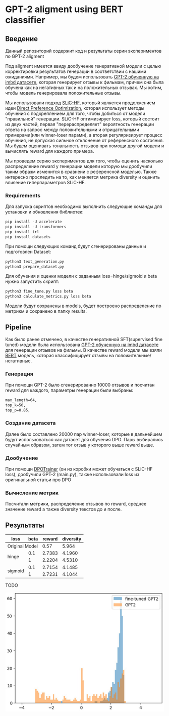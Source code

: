 # GPT-2 aligment using BERT classifier

## Введение

Данный репозиторий содержит код и результаты серии экспериментов по GPT-2 aligment

Под aligment имеется ввиду дообучение генеративной модели с целью корректировки результатов генерации в соответствии с нашими ожиданиями. 
Например, мы будем использовать [GPT-2 обученную на imbd датасете](https://huggingface.co/lvwerra/gpt2-imdb), которая генерирует отзывы к фильмам, причем она была обучена как на негативных так и на положительных отзывах. Мы хотим, чтобы модель генерировала положительные отзывы.

Мы использовали подход [SLiC-HF](https://arxiv.org/pdf/2305.10425.pdf), который является продолжением идеи [Direct Preference Optimization](https://arxiv.org/abs/2305.18290), которая использует методы обучения с подкреплением для того, чтобы добиться от модели "правильной" генерации. SLiC-HF оптимизирует loss, который состоит из двух частей, первая "перераспределяет" вероятность генерации ответа на запрос между положительными и отрицательными примерами(или winner-loser парами), а вторая регуляризирует процесс обучения, не допуская сильное отклонение от референсного состояния. Мы будем оценивать тональность отзывов при помощи другой модели и вычислять reward для каждого примера.

Мы проведем серию экспериментов для того, чтобы оценить насколько распределение reward у генерации модели которую мы дообучили таким образм изменится в сравнеии с референсной моделью. Также интересно проследить на то, как меняется метрика diversity и оценить влияение гиперпараметров SLiC-HF.

### Requirements

Для запуска скриптов необходимо выполнить следующие команды для установки и обновления библиотек:
```
pip install -U accelerate
pip install -U transformers
pip install trl
pip install datasets
```

При помощи следующих команд будут сгенерированы данные и подготовлен Dataset:
```
python3 text_generation.py
python3 prepare_dataset.py
```
Для обучения и оценки модели с заданным loss=hinge/sigmoid и beta нужно запустить скрипт:
```
python3 fine_tune.py loss beta
python3 calculate_metrics.py loss beta
```
Модели будут сохранены в models, будет построено распределение по метрикм и сохранено в папку results.

## Pipeline

Как было ранее отмечено, в качестве генеративной SFT(supervised fine tuned) модели была использована [GPT-2 обученную на imbd датасете](https://huggingface.co/lvwerra/gpt2-imdb) для генерации отзывов на фильмы. В качестве reward модели мы взяли [BERT](https://huggingface.co/lvwerra/distilbert-imdb) модель, которая классифицирует отзывы на положительные/негативные.

### Генерация

При помощи GPT-2 было сгенерированно 10000 отзывов и посчитан reward для каждого, параметры генерации были выбраны:

```
max_length=64,
top_k=50,
top_p=0.85,
```

### Создание датасета

Далее было составлено 20000 пар winner-loser, которые в дальнейшем будут использоваться как датасет для обучения DPO.
Пары выбирались случайным образом, затем тот отзыв у которого выше reward выше.

### Дообучение

При помощи [DPOTrainer](https://huggingface.co/docs/trl/main/en/dpo_trainer) (он из коробки может обучаться с SLiC-HF loss), дообучили GPT-2 (main.py), также использовали loss из оригинальной статьи про DPO

### Вычисление метрик

Посчитали метрики, распределение отзывов по reward, среднее значение reward а также diversity текстов до и после.

## Результаты

<table>
<thead>
  <tr>
    <th>loss<br></th>
    <th>beta</th>
    <th>reward</th>
    <th>diversity</th>
  </tr>
</thead>
<tbody>
  <tr>
    <td colspan="2">Original Model</td>
    <td>0.57</td>
    <td>5.964</td>
  </tr>
  <tr>
    <td rowspan="2">hinge</td>
    <td>0.1</td>
    <td>2.7383</td>
    <td>4.1960<br></td>
  </tr>
  <tr>
    <td>1</td>
    <td>2.2204</td>
    <td>4.5310</td>
  </tr>
  <tr>
    <td rowspan="2">sigmoid</td>
    <td>0.1</td>
    <td>2.7154</td>
    <td>4.1485</td>
  </tr>
  <tr>
    <td>1</td>
    <td>2.7231</td>
    <td>4.1044</td>
  </tr>
</tbody>
</table>



TODO

![Image alt](https://github.com/Revelia/GPT2-aligment/blob/master/images/result.jpg)
